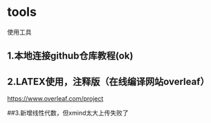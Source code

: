 # tools
使用工具

## 1.本地连接github仓库教程(ok)

## 2.LATEX使用，注释版（在线编译网站overleaf）
https://www.overleaf.com/project

##3.新增线性代数，但xmind太大上传失败了

